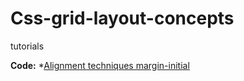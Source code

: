 # Css-grid-layout-concepts
tutorials

**Code:**
*[Alignment techniques margin-initial](https://codepen.io/george_code_pen/pen/VwmVJLM)
